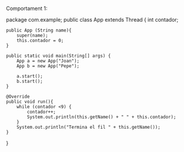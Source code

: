 Comportament 1:

package com.example;
public class App extends Thread
{
    int contador;

    public App (String name){
        super(name);
        this.contador = 0;
    }

    public static void main(String[] args) {
        App a = new App("Joan");
        App b = new App("Pepe");

        a.start();
        b.start();
    }

    @Override
    public void run(){
        while (contador <9) {
            contador++;
            System.out.println(this.getName() + " " + this.contador);
        }
        System.out.println("Termina el fil " + this.getName());
    }
}
